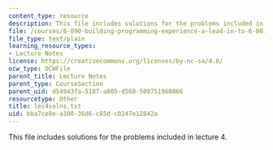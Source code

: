 ```yaml
---
content_type: resource
description: This file includes solutions for the problems included in lecture 4.
file: /courses/6-090-building-programming-experience-a-lead-in-to-6-001-january-iap-2005/bba7ce8ea10036d6c85dc0247e12842a_lec4solns.txt
file_type: text/plain
learning_resource_types:
- Lecture Notes
license: https://creativecommons.org/licenses/by-nc-sa/4.0/
ocw_type: OCWFile
parent_title: Lecture Notes
parent_type: CourseSection
parent_uid: d54943fa-5187-a805-d568-509751968066
resourcetype: Other
title: lec4solns.txt
uid: bba7ce8e-a100-36d6-c85d-c0247e12842a
---
```

This file includes solutions for the problems included in lecture 4.